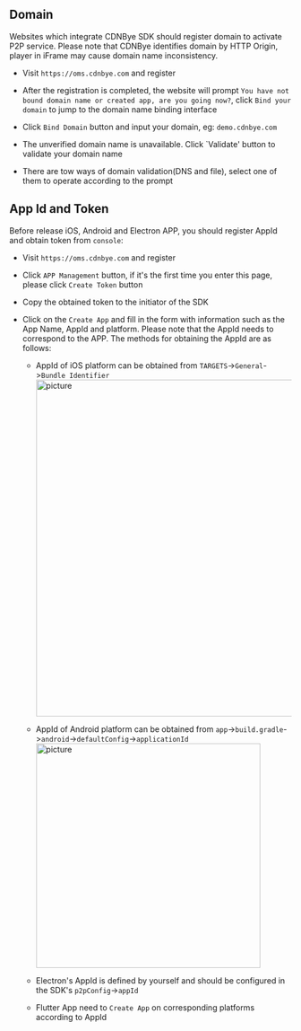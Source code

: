 
## Domain
Websites which integrate CDNBye SDK should register domain to activate P2P service. Please note that CDNBye identifies domain by HTTP Origin, player in iFrame may cause domain name inconsistency.
- Visit `https://oms.cdnbye.com` and register

- After the registration is completed, the website will prompt `You have not bound domain name or created app, are you going now?`, click `Bind your domain` to jump to the domain name binding interface

- Click `Bind Domain` button and input your domain, eg: `demo.cdnbye.com`

- The unverified domain name is unavailable. Click `Validate' button to validate your domain name

- There are tow ways of domain validation(DNS and file), select one of them to operate according to the prompt

## App Id and Token
Before release iOS, Android and Electron APP, you should register AppId and obtain token from `console`:
- Visit `https://oms.cdnbye.com` and register

- Click `APP Management` button, if it's the first time you enter this page, please click `Create Token` button

- Copy the obtained token to the initiator of the SDK

- Click on the `Create App` and fill in the form with information such as the App Name, AppId and platform. Please note that the AppId needs to correspond to the APP. The methods for obtaining the AppId are as follows:

    - AppId of iOS platform can be obtained from `TARGETS`->`General`->`Bundle Identifier`
        <img width="600" src="https://cdnbye.oss-cn-beijing.aliyuncs.com/pic/binding-ios.png" alt="picture">
        
    - AppId of Android platform can be obtained from `app`->`build.gradle`->`android`->`defaultConfig`->`applicationId`
        <img width="400" src="https://cdnbye.oss-cn-beijing.aliyuncs.com/pic/binding-android.png" alt="picture">
        
    - Electron's AppId is defined by yourself and should be configured in the SDK's `p2pConfig`->`appId`
    
    - Flutter App need to `Create App` on corresponding platforms according to AppId

